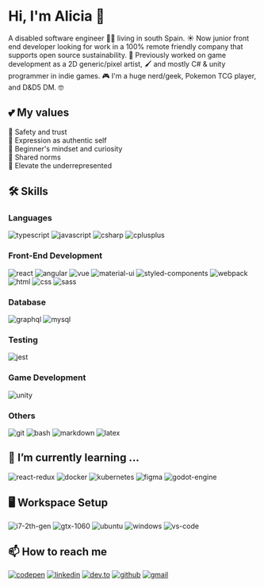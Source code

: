 # Hi, I'm Alicia 👋

<!--
**Firenz/Firenz** is a ✨ _special_ ✨ repository because its `README.md` (this file) appears on your GitHub profile.

Here are some ideas to get you started:

- 🔭 I’m currently working on ...
- 🌱 I’m currently learning ...
- 👯 I’m looking to collaborate on ...
- 🤔 I’m looking for help with ...
- 💬 Ask me about ...
- 📫 How to reach me: ...
- 😄 Pronouns: ...
- ⚡ Fun fact: ...
-->

A disabled software engineer 👩‍🦼 living in south Spain. ☀️ Now junior front end developer looking for work in a 100% remote friendly company that supports open source sustainability. 🙌 Previously worked on game development as a 2D generic/pixel artist, 🖌️ and mostly C# & unity programmer in indie games. 🎮 I'm a huge nerd/geek, Pokemon TCG player, and D&D5 DM. 🤓

## 💕 My values
💖 Safety and trust<br>
🌟 Expression as authentic self<br>
🍏 Beginner's mindset and curiosity<br>
🙌 Shared norms<br>
🚀 Elevate the underrepresented<br>

## 🛠️ Skills

### Languages

![typescript](https://img.shields.io/badge/TypeScript-3178C6?style=for-the-badge&logo=typescript&logoColor=white)
![javascript](https://img.shields.io/badge/JavaScript-F7DF1E?style=for-the-badge&logo=javascript&logoColor=black)
![csharp](https://img.shields.io/badge/c%23-239120?style=for-the-badge&logo=c-sharp&logoColor=white)
![cplusplus](https://img.shields.io/badge/c++-2300599C?style=for-the-badge&logo=c%2B%2B&logoColor=white)

### Front-End Development

![react](https://img.shields.io/badge/React-20232A?style=for-the-badge&logo=react&logoColor=61DAFB)
![angular](https://img.shields.io/badge/Angular-DD0031?style=for-the-badge&logo=angular&logoColor=white)
![vue](https://img.shields.io/badge/vuejs-2335495e?style=for-the-badge&logo=vue-dot-js&logoColor=white)
![material-ui](https://img.shields.io/badge/Material_UI-0081CB?style=for-the-badge&logo=material-ui&logoColor=white)
![styled-components](https://img.shields.io/badge/styled--components-DB7093?style=for-the-badge&logo=styled-components&logoColor=white)
![webpack](https://img.shields.io/badge/Webpack-8DD6F9?style=for-the-badge&logo=webpack&logoColor=black)
![html](https://img.shields.io/badge/HTML5-E34F26?style=for-the-badge&logo=html5&logoColor=white)
![css](https://img.shields.io/badge/CSS3-1572B6?style=for-the-badge&logo=css3&logoColor=white)
![sass](https://img.shields.io/badge/SASS-CC6699?style=for-the-badge&logo=SASS&logoColor=white)

### Database

![graphql](https://img.shields.io/badge/GraphQL-E434AA?style=for-the-badge&logo=graphql&logoColor=white)
![mysql](https://img.shields.io/badge/MySQL-4479A1?style=for-the-badge&logo=mysql&logoColor=white)

### Testing

![jest](https://img.shields.io/badge/Jest-C21325?style=for-the-badge&logo=jest&logoColor=white)

### Game Development

![unity](https://img.shields.io/badge/Unity-000000?style=for-the-badge&logo=unity&logoColor=white)
  
### Others
  
![git](https://img.shields.io/badge/Git-F05032?style=for-the-badge&logo=git&logoColor=white)
![bash](https://img.shields.io/badge/GNU_Bash-4EAA25?style=for-the-badge&logo=gnu-bash&logoColor=white)
![markdown](https://img.shields.io/badge/Markdown-000000?style=for-the-badge&logo=markdown&logoColor=white)
![latex](https://img.shields.io/badge/LaTeX-008080?style=for-the-badge&logo=latex&logoColor=white)

## 🌱 I’m currently learning ...
![react-redux](https://img.shields.io/badge/Redux-764ABC?style=for-the-badge&logo=redux&logoColor=white)
![docker](https://img.shields.io/badge/Docker-2496ED?style=for-the-badge&logo=docker&logoColor=white)
![kubernetes](https://img.shields.io/badge/Kubernetes-326CE5?style=for-the-badge&logo=kubernetes&logoColor=white)
![figma](https://img.shields.io/badge/Figma-F24E1E?style=for-the-badge&logo=figma&logoColor=white)
![godot-engine](https://img.shields.io/badge/Godot_Engine-478CBF?style=for-the-badge&logo=godot-engine&logoColor=white)

## 🖥️ Workspace Setup

![i7-2th-gen](https://img.shields.io/badge/Intel-Core_i7_2th-0071C5?style=for-the-badge&logo=intel&logoColor=white)
![gtx-1060](https://img.shields.io/badge/NVIDIA-GTX_1060-76B900?style=for-the-badge&logo=nvidia&logoColor=white)
![ubuntu](https://img.shields.io/badge/Ubuntu-E95420?style=for-the-badge&logo=ubuntu&logoColor=white)
![windows](https://img.shields.io/badge/Windows_10-0078D6?style=for-the-badge&logo=windows&logoColor=white)
![vs-code](https://img.shields.io/badge/VS_Code-007ACC?style=for-the-badge&logo=Visual-Studio-Code&logoColor=white)

## 📫 How to reach me

[![codepen](https://img.shields.io/badge/CodePen-000000?style=for-the-badge&logo=CodePen&logoColor=white)](https://www.linkedin.com/in/aliciaguardeno/)
[![linkedin](https://img.shields.io/badge/LinkedIn-0077B5?style=for-the-badge&logo=LinkedIn&logoColor=white)](https://www.linkedin.com/in/aliciaguardeno/)
[![dev.to](https://img.shields.io/badge/Dev.to-0A0A0A?style=for-the-badge&logo=Dev-dot-To&logoColor=white)](https://dev.to/aliciaguardeno)
[![github](https://img.shields.io/badge/GitHub-000000?style=for-the-badge&logo=GitHub&logoColor=white)](https://github.com/firenz)
[![gmail](https://img.shields.io/badge/Gmail-D14836?style=for-the-badge&logo=Gmail&logoColor=white)](mailto:alicia.guardenoalbertos@gmail.com)
